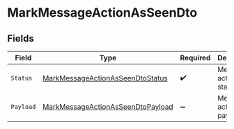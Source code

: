 # MarkMessageActionAsSeenDto


## Fields

| Field                                                                                             | Type                                                                                              | Required                                                                                          | Description                                                                                       |
| ------------------------------------------------------------------------------------------------- | ------------------------------------------------------------------------------------------------- | ------------------------------------------------------------------------------------------------- | ------------------------------------------------------------------------------------------------- |
| `Status`                                                                                          | [MarkMessageActionAsSeenDtoStatus](../../Models/Components/MarkMessageActionAsSeenDtoStatus.md)   | :heavy_check_mark:                                                                                | Message action status                                                                             |
| `Payload`                                                                                         | [MarkMessageActionAsSeenDtoPayload](../../Models/Components/MarkMessageActionAsSeenDtoPayload.md) | :heavy_minus_sign:                                                                                | Message action payload                                                                            |